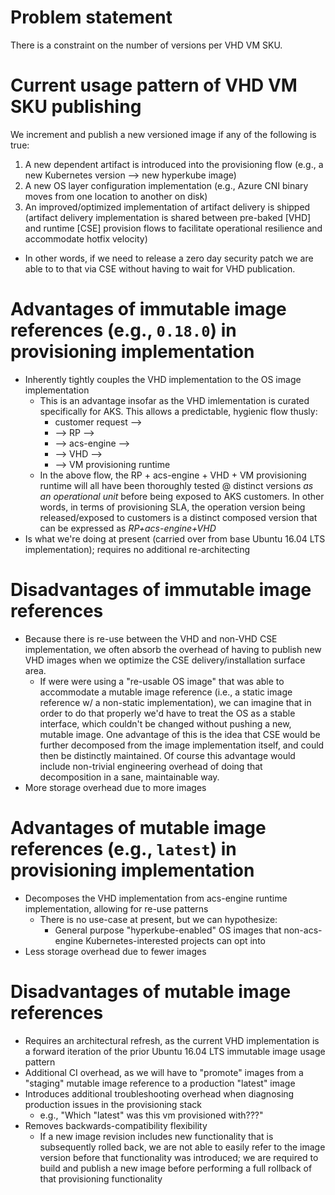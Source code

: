 # Problem statement

There is a constraint on the number of versions per VHD VM SKU.

# Current usage pattern of VHD VM SKU publishing

We increment and publish a new versioned image if any of the following is true:

1. A new dependent artifact is introduced into the provisioning flow (e.g., a new Kubernetes version --> new hyperkube image)
2. A new OS layer configuration implementation (e.g., Azure CNI binary moves from one location to another on disk)
3. An improved/optimized implementation of artifact delivery is shipped (artifact delivery implementation is shared between pre-baked [VHD] and runtime [CSE] provision flows to facilitate operational resilience and accommodate hotfix velocity)
  - In other words, if we need to release a zero day security patch we are able to to that via CSE without having to wait for VHD publication.

# Advantages of immutable image references (e.g., `0.18.0`) in provisioning implementation

- Inherently tightly couples the VHD implementation to the OS image implementation
  - This is an advantage insofar as the VHD imlementation is curated specifically for AKS. This allows a predictable, hygienic flow thusly:
    - customer request -->
    - --> RP -->
    - --> acs-engine -->
    - --> VHD -->
    - --> VM provisioning runtime
  - In the above flow, the RP + acs-engine + VHD + VM provisioning runtime will all have been thoroughly tested @ distinct versions _as an operational unit_ before being exposed to AKS customers. In other words, in terms of provisioning SLA, the operation version being released/exposed to customers is a distinct composed version that can be expressed as *RP+acs-engine+VHD*
- Is what we're doing at present (carried over from base Ubuntu 16.04 LTS implementation); requires no additional re-architecting

# Disadvantages of immutable image references

- Because there is re-use between the VHD and non-VHD CSE implementation, we often absorb the overhead of having to publish new VHD images when we optimize the CSE delivery/installation surface area.
  - If were were using a "re-usable OS image" that was able to accommodate a mutable image reference (i.e., a static image reference w/ a non-static implementation), we can imagine that in order to do that properly we'd have to treat the OS as a stable interface, which couldn't be changed without pushing a new, mutable image. One advantage of this is the idea that CSE would be further decomposed from the image implementation itself, and could then be distinctly maintained. Of course this advantage would include non-trivial engineering overhead of doing that decomposition in a sane, maintainable way.
- More storage overhead due to more images

# Advantages of mutable image references (e.g., `latest`) in provisioning implementation

- Decomposes the VHD implementation from acs-engine runtime implementation, allowing for re-use patterns
  - There is no use-case at present, but we can hypothesize:
    - General purpose "hyperkube-enabled" OS images that non-acs-engine Kubernetes-interested projects can opt into
- Less storage overhead due to fewer images

# Disadvantages of mutable image references

- Requires an architectural refresh, as the current VHD implementation is a forward iteration of the prior Ubuntu 16.04 LTS immutable image usage pattern
- Additional CI overhead, as we will have to "promote" images from a "staging" mutable image reference to a production "latest" image
- Introduces additional troubleshooting overhead when diagnosing production issues in the provisioning stack
  - e.g., "Which "latest" was this vm provisioned with???"
- Removes backwards-compatibility flexibility
  - If a new image revision includes new functionality that is subsequently rolled back, we are not able to easily refer to the image version before that functionality was introduced; we are required to build and publish a new image before performing a full rollback of that provisioning functionality